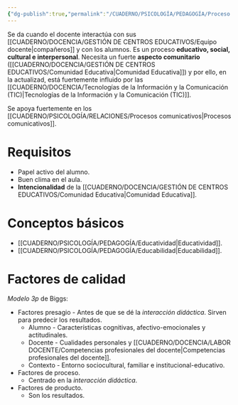 ```yaml
---
{"dg-publish":true,"permalink":"/CUADERNO/PSICOLOGÍA/PEDAGOGÍA/Proceso de enseñanza-aprendizaje/"}
---
```


Se da cuando el docente interactúa con sus [[CUADERNO/DOCENCIA/GESTIÓN DE CENTROS EDUCATIVOS/Equipo docente\|compañeros]] y con los alumnos. Es un proceso **educativo, social, cultural e interpersonal**. Necesita un fuerte **aspecto comunitario** ([[CUADERNO/DOCENCIA/GESTIÓN DE CENTROS EDUCATIVOS/Comunidad Educativa\|Comunidad Educativa]]) y por ello, en la actualizad, está fuertemente influido por las [[CUADERNO/DOCENCIA/Tecnologías de la Información y la Comunicación (TIC)\|Tecnologías de la Información y la Comunicación (TIC)]].

Se apoya fuertemente en los [[CUADERNO/PSICOLOGÍA/RELACIONES/Procesos comunicativos\|Procesos comunicativos]]. 

# Requisitos
- Papel activo del alumno.
- Buen clima en el aula.
- **Intencionalidad** de la [[CUADERNO/DOCENCIA/GESTIÓN DE CENTROS EDUCATIVOS/Comunidad Educativa\|Comunidad Educativa]].

# Conceptos básicos
- [[CUADERNO/PSICOLOGÍA/PEDAGOGÍA/Educatividad\|Educatividad]].
- [[CUADERNO/PSICOLOGÍA/PEDAGOGÍA/Educabilidad\|Educabilidad]].

# Factores de calidad
*Modelo 3p* de Biggs:
- Factores presagio - Antes de que se dé la *interacción didáctica*. Sirven para predecir los resultados.
	- Alumno - Características cognitivas, afectivo-emocionales y actitudinales.
	- Docente - Cualidades personales y [[CUADERNO/DOCENCIA/LABOR DOCENTE/Competencias profesionales del docente\|Competencias profesionales del docente]].
	- Contexto - Entorno sociocultural, familiar e institucional-educativo.
- Factores de proceso.
	- Centrado en la *interacción didáctica*.
- Factores de producto.
	- Son los resultados.